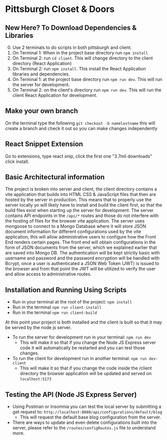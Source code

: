 # Pittsburgh Closet & Doors

## New Here? To Download Dependencies & Libraries

0. Use 2 terminals to do scripts in both pittsburgh and client.
1. On Terminal 1: When in the project base directory run `npm install`
2. On Terminal 2: run `cd client`. This will change directory to the client directory (React Application)
3. On Terminal 2: run `npm install`. This install the React Application libraries and dependencies.
4. On Terminal 1: at the project base directory run `npm run dev`. This will run the server for development.
5. On Terminal 2: on the client's directory run `npm run dev`. This will run the client React Application for development.

## Make your own branch

On the terminal type the following `git checkout -b namelastname` this will create a branch and check it out so you can make changes independently

## React Snippet Extension

Go to extensions, type react snip, click the first one "3.7mil downloads" click install.

## Basic Architectural information

The project is broken into server and client, the client directory contains a vite application that builds into HTML CSS & JavaScript files that then are hosted by the server in production. This means that to properly use the server locally yo will likely have to install and build the client first, so that the build files exist when starting up the server for development. The server contains API endpoints in the `/api/*` routes and those do not interfere with the hosting of files for the browser vite application. The server uses mongoose to connect to a Mongo Database where it will store JSON document information for different configurations used by the vite application, this will allow administrative users to configure how the Front End renders certain pages. The front end will obtain configurations in the form of JSON documents from the server, which we explained earlier that are saved into Mongo DB. The authentication will be kept strictly basic with username and password and the password encryption will be handled with Bcrypt, once a user is authenticated a JSON Web Token (JWT) is issued to the browser and from that point the JWT will be utilized to verify the user and allow access to administrative routes.

## Installation and Running Using Scripts

- Run in your terminal at the root of the project: `npm install`
- Run in the terminal `npm run client-install`
- Run in the terminal `npm run client-build`

At this point your project is both installed and the client is built so that it may be served by the node js server.

- To run the server for development run in your terminal: `npm run dev`
  - This will make it so that if you change the Node JS Express server code it will automatically be restarted and you can test those changes.
- To run the client for development run in another terminal: `npm run dev-client`
  - This will make it so that if you change the code inside the /client directory the browser application will be updated and served on `localhost:5173`

## Testing the API (Node JS Express Server)

- Using Postman or Insomnia you can test the local server by submitting a get request to: `http://localhost:8080/api/configurations/default/blog`
  - This will request the default base blog configuration from the server.
- There are ways to update and even delete configurations built into the server, please refer to the `/routes/configRoutes.js` file to understand more.
